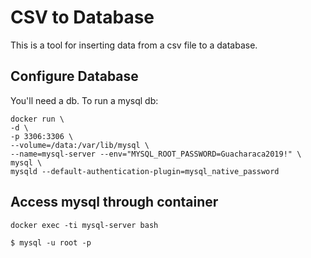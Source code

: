 # CSV to Database

This is a tool for inserting data from a csv file to a database.

## Configure Database

You'll need a db. To run a mysql db:

```
docker run \
-d \
-p 3306:3306 \
--volume=/data:/var/lib/mysql \
--name=mysql-server --env="MYSQL_ROOT_PASSWORD=Guacharaca2019!" \
mysql \
mysqld --default-authentication-plugin=mysql_native_password
```
## Access mysql through container
```
docker exec -ti mysql-server bash
```

```
$ mysql -u root -p
```